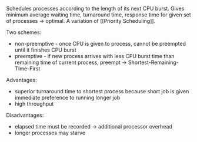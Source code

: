 Schedules processes according to the length of its next CPU burst. Gives minimum average waiting time, turnaround time, response time for given set of processes -> optimal. A variation of [[Priority Scheduling]].

Two schemes:
- non-preemptive - once CPU is given to process, cannot be preempted until it finishes CPU burst
- preemptive  - if new process arrives with less CPU burst time than remaining time of current process, preempt -> Shortest-Remaining-TIme-First

Advantages:
- superior turnaround time to shortest process because short job is given immediate preference to running longer job
- high throughput

Disadvantages:
- elapsed time must be recorded -> additional processor overhead
- longer processes may starve
